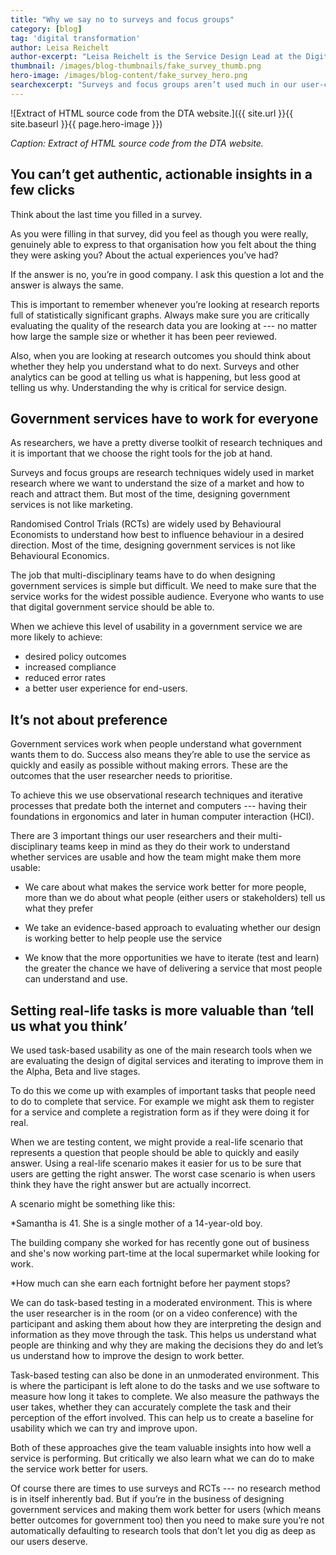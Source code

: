 ```yaml
---
title: "Why we say no to surveys and focus groups"
category: [blog]
tag: 'digital transformation'
author: Leisa Reichelt
author-excerpt: "Leisa Reichelt is the Service Design Lead at the Digital Transformation Agency."
thumbnail: /images/blog-thumbnails/fake_survey_thumb.png
hero-image: /images/blog-content/fake_survey_hero.png
searchexcerpt: "Surveys and focus groups aren’t used much in our user-centred design process. These are the reasons why."
---
```


![Extract of HTML source code from the DTA website.]({{ site.url }}{{ site.baseurl }}{{ page.hero-image }})

*Caption: Extract of HTML source code from the DTA website.*

## You can’t get authentic, actionable insights in a few clicks

Think about the last time you filled in a survey. 

As you were filling in that survey, did you feel as though you were really, genuinely able to express to that organisation how you felt about the thing they were asking you? About the actual experiences you’ve had? 

If the answer is no, you’re in good company. I ask this question a lot and the answer is always the same.

This is important to remember whenever you’re looking at research reports full of statistically significant graphs. Always make sure you are critically evaluating the quality of the research data you are looking at --- no matter how large the sample size or whether it has been peer reviewed. 

Also, when you are looking at research outcomes you should think about whether they help you understand what to do next. Surveys and other analytics can be good at telling us what is happening, but less good at telling us why. Understanding the why is critical for service design. 

## Government services have to work for everyone

As researchers, we have a pretty diverse toolkit of research techniques and it is important that we choose the right tools for the job at hand. 

Surveys and focus groups are research techniques widely used in market research where we want to understand the size of a market and how to reach and attract them. But most of the time, designing government services is not like marketing.
 
Randomised Control Trials (RCTs) are widely used by Behavioural Economists to understand how best to influence behaviour in a desired direction. Most of the time, designing government services is not like Behavioural Economics.

The job that multi-disciplinary teams have to do when designing government services is simple but difficult. We need to make sure that the service works for the widest possible audience. Everyone who wants to use that digital government service should be able to.

When we achieve this level of usability in a government service we are more likely to achieve:

- desired policy outcomes
- increased compliance 
- reduced error rates
- a better user experience for end-users. 

## It’s not about preference

Government services work when people understand what government wants them to do. Success also means they’re able to use the service as quickly and easily as possible without making errors. These are the outcomes that the user researcher needs to prioritise. 

To achieve this we use observational research techniques and iterative processes that predate both the internet and computers --- having their foundations in ergonomics and later in human computer interaction (HCI). 

There are 3 important things our user researchers and their multi-disciplinary teams keep in mind as they do their work to understand whether services are usable and how the team might make them more usable:

- We care about what makes the service work better for more people, more than we do about what people (either users or stakeholders) tell us what they prefer

- We take an evidence-based approach to evaluating whether our design is working better to help people use the service

- We know that the more opportunities we have to iterate (test and learn) the greater the chance we have of delivering a service that most people can understand and use.

## Setting real-life tasks is more valuable than ‘tell us what you think’

We used task-based usability as one of the main research tools when we are evaluating the design of digital services and iterating to improve them in the Alpha, Beta and live stages.

To do this we come up with  examples of important tasks that people need to do to complete that service. For example we might ask them to register for a service and complete a registration form as if they were doing it for real. 

When we are testing content, we might provide a real-life scenario that represents a question that people should be able to quickly and easily answer. Using a real-life scenario makes it easier for us to be sure that users are getting the right answer. The worst case scenario is when users think they have the right answer but are actually incorrect.

A scenario might be something like this:

*Samantha is 41. She is a single mother of a 14-year-old boy. 

The building company she worked for has recently gone out of business and she's now working part-time at the local supermarket while looking for work.

*How much can she earn each fortnight before her payment stops?

We can do task-based testing in a moderated environment. This is where the user researcher is in the room (or on a video conference) with the participant and asking them about how they are interpreting the design and information as they move through the task. This helps us understand what people are thinking and why they are making the decisions they do and let’s us understand how to improve the design to work better.

Task-based testing can also be done in an unmoderated environment. This is where the participant is left alone to do the tasks and we use software to measure how long it takes to complete. We also measure the pathways the user takes, whether they can accurately complete the task and their perception of the effort involved. This can help us to create a baseline for usability which we can try and improve upon.

Both of these approaches give the team valuable insights into how well a service is performing. But critically we also learn what we can do to make the service work better for users.

Of course there are times to use surveys and RCTs --- no research method is in itself inherently bad. But if you’re in the business of designing government services and making them work better for users (which means better outcomes for government too) then you need to make sure you’re not automatically defaulting to research tools that don’t let you dig as deep as our users deserve.
